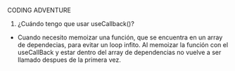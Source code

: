 CODING ADVENTURE

1. ¿Cuándo tengo que usar useCallback()?

- Cuando necesito memoizar una función, que se encuentra en un array de dependecias, para evitar un loop infito. Al memoizar la función con el useCallBack y estar dentro del array de dependencias no vuelve a ser llamado despues de la primera vez.
